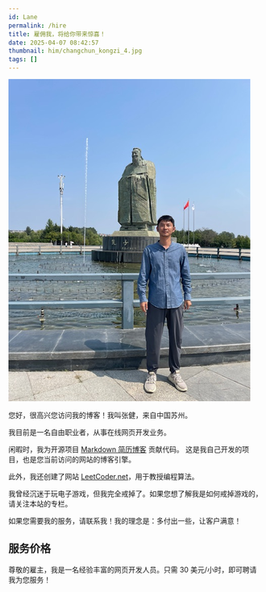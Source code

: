 ```yaml
---
id: Lane
permalink: /hire
title: 雇佣我，将给你带来惊喜！ 
date: 2025-04-07 08:42:57
thumbnail: him/changchun_kongzi_4.jpg
tags: []
---
```


![](/images/him/changchun_kongzi_4.jpg)

您好，很高兴您访问我的博客！我叫张健，来自中国苏州。

我目前是一名自由职业者，从事在线网页开发业务。

闲暇时，我为开源项目 [Markdown 简历博客](https://github.com/CoderResume/markdown-resume-blog) 贡献代码。
这是我自己开发的项目，也是您当前访问的网站的博客引擎。

此外，我还创建了网站 [LeetCoder.net](https://leetcoder.net)，用于教授编程算法。

我曾经沉迷于玩电子游戏，但我完全戒掉了。如果您想了解我是如何戒掉游戏的，请关注本站的专栏。

如果您需要我的服务，请联系我！我的理念是：多付出一些，让客户满意！

## 服务价格

尊敬的雇主，我是一名经验丰富的网页开发人员。只需 30 美元/小时，即可聘请我为您服务！
